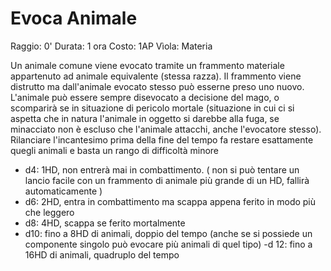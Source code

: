# Evoca Animale

Raggio: 0'
Durata: 1 ora
Costo: 1AP
Vìola: Materia

Un animale comune viene evocato tramite un frammento materiale appartenuto ad animale equivalente (stessa razza). Il frammento viene distrutto ma dall'animale evocato stesso può esserne preso uno nuovo.
L'animale può essere sempre disevocato a decisione del mago, o scomparirà se in situazione di pericolo mortale (situazione in cui ci si aspetta che in natura l'animale in oggetto si darebbe alla fuga, se minacciato non è escluso che l'animale attacchi, anche l'evocatore stesso). Rilanciare l'incantesimo prima della fine del tempo fa restare esattamente quegli animali e basta un rango di difficoltà minore

- d4: 1HD, non entrerà mai in combattimento. ( non si può tentare un lancio facile con un frammento di animale più grande di un HD, fallirà automaticamente )
- d6: 2HD, entra in combattimento ma scappa appena ferito in modo più che leggero
- d8: 4HD, scappa se ferito mortalmente
- d10: fino a 8HD di animali, doppio del tempo (anche se si possiede un componente singolo può evocare più animali di quel tipo)
-d 12: fino a 16HD di animali, quadruplo del tempo